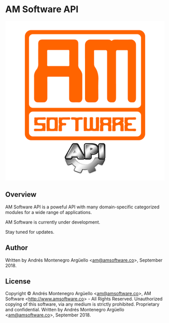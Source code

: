 # AM Software API


![AM Software API](./img/logo.png "AM Software API")

## Overview
AM Software API is a poweful API with many domain-specific categorized modules for a wide range of applications.

AM Software is currently under development.

Stay tuned for updates.

## Author
Written by Andrés Montenegro Argüello <<am@amsoftware.co>>, September 2018.

## License
Copyright © Andrés Montenegro Argüello <<am@amsoftware.co>>, AM Software <<http://www.amsoftware.co>> - All Rights Reserved.
Unauthorized copying of this software, via any medium is strictly prohibited.
Proprietary and confidential.
Written by Andrés Montenegro Argüello <<am@amsoftware.co>>, September 2018.

